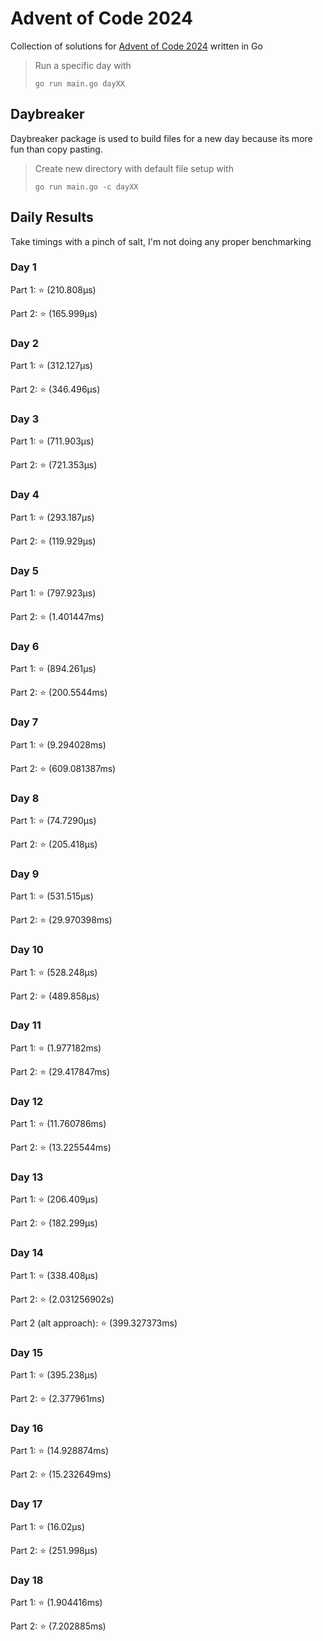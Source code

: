 # Advent of Code 2024
Collection of solutions for [Advent of Code 2024](https://adventofcode.com/) written in Go

> Run a specific day with
>
> `go run main.go dayXX`

## Daybreaker
Daybreaker package is used to build files for a new day because its more fun than copy pasting.

> Create new directory with default file setup with
>
> `go run main.go -c dayXX`

## Daily Results
Take timings with a pinch of salt, I'm not doing any proper benchmarking

### Day 1
Part 1: ⭐ (210.808µs)

Part 2: ⭐ (165.999µs)


### Day 2
Part 1: ⭐ (312.127µs)

Part 2: ⭐ (346.496µs)


### Day 3
Part 1: ⭐ (711.903µs)

Part 2: ⭐ (721.353µs)


### Day 4
Part 1: ⭐ (293.187µs)

Part 2: ⭐ (119.929µs)


### Day 5
Part 1: ⭐ (797.923µs)

Part 2: ⭐ (1.401447ms)


### Day 6
Part 1: ⭐ (894.261µs)

Part 2: ⭐ (200.5544ms) 


### Day 7
Part 1: ⭐ (9.294028ms)

Part 2: ⭐ (609.081387ms)


### Day 8
Part 1: ⭐ (74.7290µs) 

Part 2: ⭐ (205.418µs)


### Day 9
Part 1: ⭐ (531.515µs)

Part 2: ⭐ (29.970398ms)


### Day 10
Part 1: ⭐ (528.248µs)

Part 2: ⭐ (489.858µs)


### Day 11
Part 1: ⭐ (1.977182ms)

Part 2: ⭐ (29.417847ms)


### Day 12
Part 1: ⭐ (11.760786ms)

Part 2: ⭐ (13.225544ms)


### Day 13
Part 1: ⭐ (206.409µs)

Part 2: ⭐ (182.299µs)


### Day 14
Part 1: ⭐ (338.408µs)

Part 2: ⭐ (2.031256902s)

Part 2 (alt approach): ⭐ (399.327373ms)


### Day 15
Part 1: ⭐ (395.238µs)

Part 2: ⭐ (2.377961ms)


### Day 16
Part 1: ⭐ (14.928874ms)

Part 2: ⭐ (15.232649ms)


### Day 17
Part 1: ⭐ (16.02µs)

Part 2: ⭐ (251.998µs)


### Day 18
Part 1: ⭐ (1.904416ms)

Part 2: ⭐ (7.202885ms)
